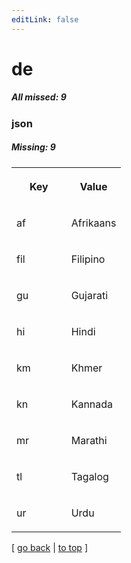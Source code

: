 ```yaml
---
editLink: false
---
```


# de

##### All missed: 9


### json

##### Missing: 9

<table width="100%">
<tr><th width="50%">

Key

</th><th width="50%">

Value

</th></tr>
<tr><td width="50%">

af

</td><td width="50%">

Afrikaans

</td></tr>
<tr><td width="50%">

fil

</td><td width="50%">

Filipino

</td></tr>
<tr><td width="50%">

gu

</td><td width="50%">

Gujarati

</td></tr>
<tr><td width="50%">

hi

</td><td width="50%">

Hindi

</td></tr>
<tr><td width="50%">

km

</td><td width="50%">

Khmer

</td></tr>
<tr><td width="50%">

kn

</td><td width="50%">

Kannada

</td></tr>
<tr><td width="50%">

mr

</td><td width="50%">

Marathi

</td></tr>
<tr><td width="50%">

tl

</td><td width="50%">

Tagalog

</td></tr>
<tr><td width="50%">

ur

</td><td width="50%">

Urdu

</td></tr>
</table>

[ [go back](../status.md) | [to top](#) ]

